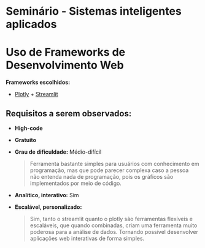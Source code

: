 # Seminário - Sistemas inteligentes aplicados

# Uso de Frameworks de Desenvolvimento Web

**Frameworks escolhidos:** 
- [Plotly](https://plotly.com/) + [Streamlit](https://streamlit.io/)

## Requisitos a serem observados:

- **High-code**
- **Gratuito**
- **Grau de dificuldade:** Médio-difícil

    > Ferramenta bastante simples para usuários com conhecimento em programação, mas que pode parecer complexa caso a pessoa não entenda nada de programação, pois os gráficos são implementados por meio de código.
- **Analítico, interativo:** Sim
- **Escalável, personalizado:**

    > Sim, tanto o streamlit quanto o plotly são ferramentas flexíveis e escaláveis, que quando combinadas, criam uma ferramenta muito poderosa para a análise de dados. Tornando possível desenvolver aplicações web interativas de forma simples.
